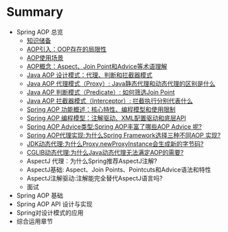 # Summary

- Spring AOP 总览
  - [知识储备](Chapter1/1.1.md)
  - [AOP引入：OOP存在的局限性](Chapter1/1.2.md)
  - [AOP使用场景](Chapter1/1.3.md)
  - [AOP概念：Aspect、Join Point和Advice等术语理解](Chapter1/1.4.md)
  - [Java AOP 设计模式：代理、判断和拦截器模式](Chapter1/1.5.md)
  - [Java AOP 代理模式（Proxy）: Java静态代理和动态代理的区别是什么](Chapter1/1.6.md)
  - [Java AOP 判断模式（Predicate）: 如何筛选Join Point](Chapter1/1.7.md)
  - [Java AOP 拦截器模式（Interceptor）: 拦截执行分别代表什么](Chapter1/1.8.md)
  - [Spring AOP 功能概述：核心特性、编程模型和使用限制](Chapter1/1.9.md)
  - [Spring AOP 编程模型：注解驱动、XML配置驱动和底层API](Chapter1/1.10.md)
  - [Spring AOP Advice类型:Spring AOP丰富了哪些AOP Advice 呢?](Chapter1/1.11.md)
  - [Spring AOP代理实现:为什么Spring Framework选择三种不同AOP 实现?](Chapter1/1.12.md)
  - [JDK动态代理:为什么Proxy.newProxyInstance会生成新的字节码?](Chapter1/1.13.md)
  - [CGLIB动态代理:为什么Java动态代理无法满定AOP的需要?](Chapter1/1.14.md)
  - AspectJ 代理︰为什么Spring推荐AspectJ注解?
  - AspectJ基础: Aspect、Join Points、Pointcuts和Advice语法和特性
  - AspectJ注解驱动:注解能完全替代AspectJ语言吗?
  - 面试
- Spring AOP 基础
- Spring AOP API 设计与实现
- Spring对设计模式的应用
- 综合运用章节 

